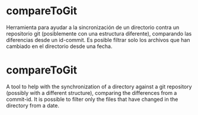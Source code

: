 # compareToGit

Herramienta para ayudar a la sincronización de un directorio contra un repositorio git (posiblemente con una estructura diferente), comparando las diferencias desde un id-commit.
Es posible filtrar solo los archivos que han cambiado en el directorio desde una fecha.

# compareToGit

A tool to help with the synchronization of a directory against a git repository (possibly with a different structure), comparing the differences from a commit-id.
It is possible to filter only the files that have changed in the directory from a date.


